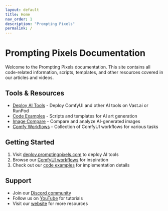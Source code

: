 ```yaml
---
layout: default
title: Home
nav_order: 1
description: "Prompting Pixels"
permalink: /
---
```


# Prompting Pixels Documentation

Welcome to the Prompting Pixels documentation. This site contains all code-related information, scripts, templates, and other resources covered in our articles and videos.

## Tools & Resources

- [Deploy AI Tools](./docs/deploy_workflows/index.md) - Deploy ComfyUI and other AI tools on Vast.ai or RunPod
- [Code Examples](./docs/code_examples/index.md) - Scripts and templates for AI art generation
- [Image Compare](./docs/image-compare/index.md) - Compare and analyze AI-generated images
- [Comfy Workflows](./docs/comfy_workflows/index.md) - Collection of ComfyUI workflows for various tasks

## Getting Started

1. Visit [deploy.promptingpixels.com](https://deploy.promptingpixels.com/) to deploy AI tools
2. Browse our [ComfyUI workflows](./docs/comfy_workflows/index.md) for inspiration
3. Check out our [code examples](./docs/code_examples/index.md) for implementation details

## Support

- Join our [Discord community](https://discord.gg/promptingpixels)
- Follow us on [YouTube](https://youtube.com/@promptingpixels) for tutorials
- Visit our [website](https://promptingpixels.com) for more resources